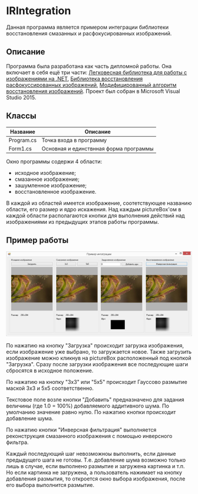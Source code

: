 # IRIntegration
Данная программа является примером интеграции библиотеки восстановления смазанных и расфокусированных изображений.


## Описание
Программа была разработана как часть дипломной работы. Она включает в себя ещё три части: 
[Легковесная библиотека для работы с изображениями на .NET](https://github.com/Kovnir/ImageEditor), 
[Библиотека восстановления расфокуссированных изображений](https://github.com/xsimbvx/ImageRecovery), [Модифицированный алгоритм восстановления изображений](https://github.com/Kovnir/DeblurModification). 
Проект был собран в Microsoft Visual Studio 2015.

## Классы
Название | Описание
------------ | -------------
Program.cs | Точка входа в программу
Form1.cs | Основная и единствнная форма программы

Окно программы содержи 4 области:
* исходное изображение;
* смазанное изображение;
* зашумленное изображение;
* восстановленное изображение.

В каждой из областей имеется изображение, соотетствующее названию области, его размер и ядро искажения.
Над каждым pictureBox'ом в каждой области располагаются кнопки для выполнения действий над изображениями из предыдущих этапов работы программы.


## Пример работы

![Пример](https://github.com/xsimbvx/IRIntegration/blob/master/Images/Example_01.JPG "Example 1")

По нажатию на кнопку "Загрузка" происходит загрузка изображения, если изображение уже выбрано, то загружается новое. Также загрузить изображение можно кликнув на pictureBox расположенный под кнопкой "Загрузка". Сразу после загрузки изображения все последующие шаги сбросятся в исходное положение.

По нажатию на кнопку "3х3" или "5х5" происходит Гауссово размытие маской 3х3 и 5х5 соответственно.

Текстовое поле возле кнопки "Добавить" предназначено для задания величины (где 1.0 = 100%) добавляемого аддитивного шума. По умолчанию значение равно нулю. По нажатию кнопки происходит добавление шума.

По нажатию кнопки "Инверсная фильтрация" выполняется реконструкция смазанного изображения с помощью инверсного фильтра.

Каждый последующий шаг невозможноы выполнить, если данные предыдущего шага не готовы. Т.е. добавление шума возможно только лишь в случае, если выполнено размытие и загружена картинка и т.п. Но если картинка не загружена, а пользователь нажимает на кнопку добавления размытия, то откроется окно выбора изображения, после его выбора выполнится размытие.
